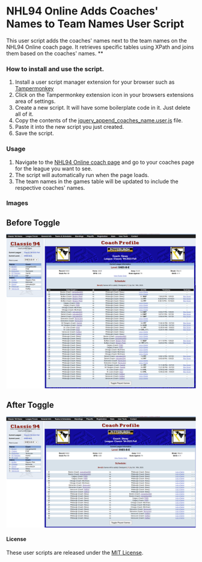 # NHL94 Online Adds Coaches' Names to Team Names User Script

This user script adds the coaches' names next to the team names on the NHL94 Online coach page. It retrieves specific tables using XPath and joins them based on the coaches' names. ** 

### How to install and use the script.
1. Install a user script manager extension for your browser such as [Tampermonkey](https://www.tampermonkey.net/)
1. Click on the Tampermonkey extension icon in your browsers extensions area of settings. 
1. Create a new script. It will have some boilerplate code in it. Just delete all of it. 
1. Copy the contents of the [jquery_append_coaches_name.user.js](jquery_append_coaches_name.user.js) file.
1. Paste it into the new script you just created.
1. Save the script.

### Usage

1. Navigate to the [NHL94 Online coach page](https://www.nhl94online.com/html/coachpage.php) and go to your coaches page for the league you want to see.
1. The script will automatically run when the page loads.
1. The team names in the games table will be updated to include the respective coaches' names.

### Images

## Before Toggle
![Before Toggle](images/NHL94-Before-Toggle.png)
## After Toggle
![Afrter Toggle](images/NHL94-After-Toggle.png)



#### License

These user scripts are released under the [MIT License](LICENSE).
